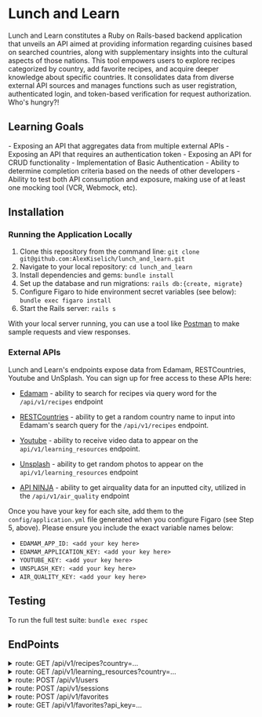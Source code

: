 <h1>Lunch and Learn</h1>

Lunch and Learn constitutes a Ruby on Rails-based backend application that unveils an API aimed at providing information regarding cuisines based on searched countries, along with supplementary insights into the cultural aspects of those nations. This tool empowers users to explore recipes categorized by country, add favorite recipes, and acquire deeper knowledge about specific countries. It consolidates data from diverse external API sources and manages functions such as user registration, authenticated login, and token-based verification for request authorization. Who's hungry?!

<h2>Learning Goals</h2>
- Exposing an API that aggregates data from multiple external APIs
- Exposing an API that requires an authentication token
- Exposing an API for CRUD functionality
- Implementation of Basic Authentication
- Ability to determine completion criteria based on the needs of other developers
- Ability to test both API consumption and exposure, making use of at least one mocking tool (VCR, Webmock, etc).

<h2>Installation</h2>
<h3>Running the Application Locally</h3>

1. Clone this repository from the command line: `git clone git@github.com:AlexKiselich/lunch_and_learn.git`
1. Navigate to your local repository: `cd lunch_and_learn`
1. Install dependencies and gems: `bundle install`
1. Set up the database and run migrations: `rails db:{create, migrate}`
1. Configure Figaro to hide environment secret variables (see below): `bundle exec figaro install`
1. Start the Rails server: `rails s`

With your local server running, you can use a tool like [Postman](https://www.postman.com/) to make sample requests and view responses.

<h3>External APIs</h3>
Lunch and Learn's endpoints expose data from Edamam, RESTCountries, Youtube and UnSplash. You can sign up for free access to these APIs here:

  - [Edamam](https://developer.edamam.com/edamam-recipe-api) - ability to search for recipes via query word for the `/api/v1/recipes` endpoint

  - [RESTCountries](https://restcountries.com/#api-endpoints-v3-all) - ability to get a random country name to input into Edamam's search query for the `/api/v1/recipes` endpoint.

  - [Youtube](https://developers.google.com/youtube/v3/getting-started) - ability to receive video data to appear on the `api/v1/learning_resources` endpoint.

  - [Unsplash](https://unsplash.com/developers) - ability to get random photos to appear on the `api/v1/learning_resources` endpoint

  - [API NINJA](https://api-ninjas.com/api/airquality) - ability to get airquality data for an inputted city, utilized in the `/api/v1/air_quality` endpoint

Once you have your key for each site, add them to the `config/application.yml` file generated when you configure Figaro (see Step 5, above). Please ensure you include the exact variable names below:

 - `EDAMAM_APP_ID: <add your key here>`
 - `EDAMAM_APPLICATION_KEY: <add your key here>`
 - `YOUTUBE_KEY: <add your key here>`
 - `UNSPLASH_KEY: <add your key here>`
 - `AIR_QUALITY_KEY: <add your key here>`

<h2>Testing</h2>

To run the full test suite: `bundle exec rspec`

<h2>EndPoints</h2>
<details>
<summary>route: GET /api/v1/recipes?country=...</summary>
Get Recipes For A Particular Country -- searching for cuisines by country. Example data:

    {
    "data": [
        {
            "id": null,
            "type": "recipe",
            "attributes": {
                "title": "Andy Ricker's Naam Cheuam Naam Taan Piip (Palm Sugar Simple Syrup)",
                "url": "https://www.seriouseats.com/recipes/2013/11/andy-rickers-naam-cheuam-naam-taan-piip-palm-sugar-simple-syrup.html",
                "country": "thailand",
                "image": "https://edamam-product-images.s3.amazonaws.com..."
            }
        },
        {etc...},
      ]
    }

If the country parameter is either an empty string, or a value that doesn’t return any recipes, return an empty array:

    {
      "data": []
    }

</details>

<details>
<summary>route: GET /api/v1/learning_resources?country=...</summary>
Get Learning Resources for a Particular Country -- include videos about that country's culture and images. Example data:

    {
    "data": {
        "id": null,
        "type": "learning_resource",
        "attributes": {
            "country": "laos",
            "video": {
                "title": "A Super Quick History of Laos",
                "youtube_video_id": "uw8hjVqxMXw"
            },
            "images": [
                {
                    "alt_tag": "standing statue and temples",
                    "url": "https://images.unsplash.com/photo-1528181304..."
                },
                {etc...},
              ]
        }
      }
    }

If no videos or images are found, those keys should point to an empty object:

    {
      "data": {
          "id": null,
          "type": "learning_resource",
          "attributes": {
              "country": "laos",
              "video": {},
              "images": []
          }
      }
    }

</details>

<details>
<summary>route: POST /api/v1/users </summary>
User Registration. Example data:

Example Request:

    POST /api/v1/users
    Content-Type: application/json
    Accept: application/json

    {
      "name": "Odell",
      "email": "goodboy@ruffruff.com",
      "password": "treats4lyf",
      "password_confirmation": "treats4lyf"
    }

Example Response:

    {
      "data": {
        "type": "user",
        "id": "1",
        "attributes": {
          "name": "Odell",
          "email": "goodboy@ruffruff.com",
          "api_key": "jgn983hy48thw9begh98h4539h4"
        }
      }
    }



</details>

<details>
<summary>route: POST /api/v1/sessions </summary>
Log In USer. Example data:

Example Request:

    POST /api/v1/sessions
    Content-Type: application/json
    Accept: application/json

    {
      "email": "goodboy@ruffruff.com",
      "password": "treats4lyf"
    }

Example Response:

    {
      "data": {
        "type": "user",
        "id": "1",
        "attributes": {
          "name": "Odell",
          "email": "goodboy@ruffruff.com",
          "api_key": "jgn983hy48thw9begh98h4539h4"
        }
      }
    }


</details>

<details>
<summary>route: POST /api/v1/favorites </summary>
Add Favorites Functionality to add recipes to a favorited list for a particular user can be done with the following request. Example data:

Example Request:

    POST /api/v1/favorites
    Content-Type: application/json
    Accept: application/json

    {
        "api_key": "jgn983hy48thw9begh98h4539h4",
        "country": "thailand",
        "recipe_link": "https://www.tastingtable.com/.....",
        "recipe_title": "Crab Fried Rice (Khaao Pad Bpu)"
    }

Example Response:

    {
        "success": "Favorite added successfully"
    }

</details>

<details>
<summary>route: GET /api/v1/favorites?api_key=... </summary>
Get a User’s Favorites -- ability for a user to see all their favorite recipes. Example data:

Response:

    {
      "data": [
        {
            "id": "1",
            "type": "favorite",
            "attributes": {
                "recipe_title": "Recipe: Egyptian Tomato Soup",
                "recipe_link": "http://www.thekitchn.com/recipe-egyptian-tomato-soup-weeknight....",
                "country": "egypt",
                "created_at": "2022-11-02T02:17:54.111Z"
            }
        },
        {
            "id": "2",
            "type": "favorite",
            "attributes": {
                "recipe_title": "Crab Fried Rice (Khaao Pad Bpu)",
                "recipe_link": "https://www.tastingtable.com/.....",
                "country": "thailand",
                "created_at": "2022-11-07T03:44:08.917Z"
            }
        }
      ]
    }

</details>
